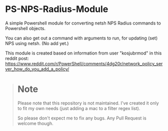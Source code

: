 # PS-NPS-Radius-Module
A simple Powershell module for converting netsh NPS Radius commands to Powershell objects.

You can also get out a command with arguments to run, for updating (set) NPS using netsh. (No add yet.)

This module is created based on information from user "kosjubrmod" in this reddit post: https://www.reddit.com/r/PowerShell/comments/4dg20r/network_policy_server_how_do_you_add_a_policy/

> # Note
> Please note that this repository is not maintained. I've created it only to fit my own
> needs (just adding a mac to a filter regex list).
>
> So please don't expect me to fix any bugs. Any Pull Request is welcome though.
